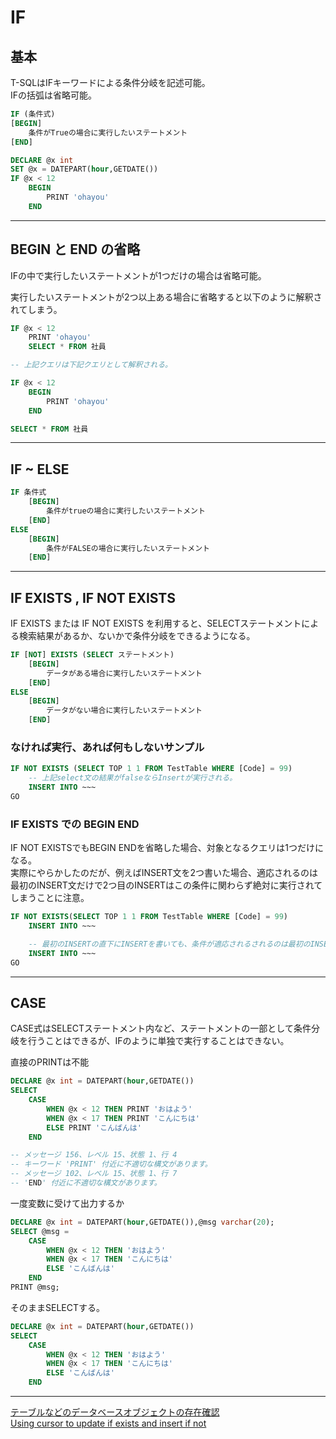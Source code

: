 # IF

## 基本

T-SQLはIFキーワードによる条件分岐を記述可能。  
IFの括弧は省略可能。  

``` sql
IF (条件式)
[BEGIN]
    条件がTrueの場合に実行したいステートメント
[END]
```

``` sql
DECLARE @x int
SET @x = DATEPART(hour,GETDATE())
IF @x < 12
    BEGIN
        PRINT 'ohayou'
    END
```

---

## BEGIN と END の省略

IFの中で実行したいステートメントが1つだけの場合は省略可能。  

実行したいステートメントが2つ以上ある場合に省略すると以下のように解釈されてしまう。  

``` sql
IF @x < 12
    PRINT 'ohayou'
    SELECT * FROM 社員

-- 上記クエリは下記クエリとして解釈される。

IF @x < 12
    BEGIN
        PRINT 'ohayou'
    END

SELECT * FROM 社員
```

---

## IF ~ ELSE

``` sql
IF 条件式
    [BEGIN]
        条件がtrueの場合に実行したいステートメント
    [END]
ELSE
    [BEGIN]
        条件がFALSEの場合に実行したいステートメント
    [END]

```

---

## IF EXISTS , IF NOT EXISTS

IF EXISTS または IF NOT EXISTS を利用すると、SELECTステートメントによる検索結果があるか、ないかで条件分岐をできるようになる。  

``` sql
IF [NOT] EXISTS (SELECT ステートメント)
    [BEGIN]
        データがある場合に実行したいステートメント
    [END]
ELSE
    [BEGIN]
        データがない場合に実行したいステートメント
    [END]
```

### なければ実行、あれば何もしないサンプル  

``` sql
IF NOT EXISTS (SELECT TOP 1 1 FROM TestTable WHERE [Code] = 99)
    -- 上記select文の結果がfalseならInsertが実行される。
    INSERT INTO ~~~
GO
```

### IF EXISTS での BEGIN END

IF NOT EXISTSでもBEGIN ENDを省略した場合、対象となるクエリは1つだけになる。  
実際にやらかしたのだが、例えばINSERT文を2つ書いた場合、適応されるのは最初のINSERT文だけで2つ目のINSERTはこの条件に関わらず絶対に実行されてしまうことに注意。  

``` sql
IF NOT EXISTS(SELECT TOP 1 1 FROM TestTable WHERE [Code] = 99)
    INSERT INTO ~~~

    -- 最初のINSERTの直下にINSERTを書いても、条件が適応されるされるのは最初のINSERT文だけなので、2つ目のINSERT文は実行されてしまうことに注意する
    INSERT INTO ~~~
GO
```

---

## CASE

CASE式はSELECTステートメント内など、ステートメントの一部として条件分岐を行うことはできるが、IFのように単独で実行することはできない。  

直接のPRINTは不能  

``` sql
DECLARE @x int = DATEPART(hour,GETDATE())
SELECT
    CASE
        WHEN @x < 12 THEN PRINT 'おはよう'
        WHEN @x < 17 THEN PRINT 'こんにちは'
        ELSE PRINT 'こんばんは'
    END

-- メッセージ 156、レベル 15、状態 1、行 4
-- キーワード 'PRINT' 付近に不適切な構文があります。
-- メッセージ 102、レベル 15、状態 1、行 7
-- 'END' 付近に不適切な構文があります。
```

一度変数に受けて出力するか

``` sql
DECLARE @x int = DATEPART(hour,GETDATE()),@msg varchar(20);
SELECT @msg = 
    CASE
        WHEN @x < 12 THEN 'おはよう'
        WHEN @x < 17 THEN 'こんにちは'
        ELSE 'こんばんは'
    END
PRINT @msg;
```

そのままSELECTする。

``` sql
DECLARE @x int = DATEPART(hour,GETDATE())
SELECT
    CASE
        WHEN @x < 12 THEN 'おはよう'
        WHEN @x < 17 THEN 'こんにちは'
        ELSE 'こんばんは'
    END
```

---

[テーブルなどのデータベースオブジェクトの存在確認](https://johobase.com/exists-database-object-sqlserver/#IF_EXISTS_ELSE)  
[Using cursor to update if exists and insert if not](https://dba.stackexchange.com/questions/218994/using-cursor-to-update-if-exists-and-insert-if-not)  

